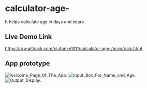 # calculator-age-
It helps calculate age in days and years

## Live Demo Link
https://raw.githack.com/olufunke1011/calculator-age-/main/calc.html

## App prototype
![welcome_Page_Of_The_App.](page1.png "welcome page to the calculator")
![Input_Box_For_Name_and_Age.](page2.png "Input section")
![Output_Display.](page3.png "Name and Age in Number of Days Lived on Earth")